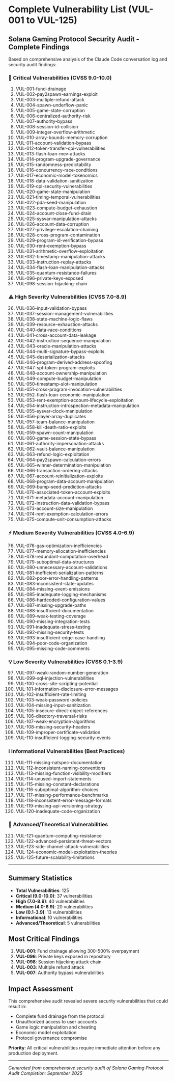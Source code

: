 # Complete Vulnerability List (VUL-001 to VUL-125)

## Solana Gaming Protocol Security Audit - Complete Findings

Based on comprehensive analysis of the Claude Code conversation log and security audit findings:

### 🚨 Critical Vulnerabilities (CVSS 9.0-10.0)

1. VUL-001-fund-drainage
2. VUL-002-pay2spawn-earnings-exploit
3. VUL-003-multiple-refund-attack
4. VUL-004-spawn-underflow-panic
5. VUL-005-game-state-corruption
6. VUL-006-centralized-authority-risk
7. VUL-007-authority-bypass
8. VUL-008-session-id-collision
9. VUL-009-integer-overflow-arithmetic
10. VUL-010-array-bounds-memory-corruption
11. VUL-011-account-validation-bypass
12. VUL-012-token-transfer-cpi-vulnerabilities
13. VUL-013-flash-loan-mev-attacks
14. VUL-014-program-upgrade-governance
15. VUL-015-randomness-predictability
16. VUL-016-concurrency-race-conditions
17. VUL-017-economic-model-tokenomics
18. VUL-018-data-validation-sanitization
19. VUL-019-cpi-security-vulnerabilities
20. VUL-020-game-state-manipulation
21. VUL-021-timing-temporal-vulnerabilities
22. VUL-022-pda-seed-manipulation
23. VUL-023-compute-budget-exhaustion
24. VUL-024-account-close-fund-drain
25. VUL-025-sysvar-manipulation-attacks
26. VUL-026-account-data-corruption
27. VUL-027-privilege-escalation-chaining
28. VUL-028-cross-program-contamination
29. VUL-029-program-id-verification-bypass
30. VUL-030-rent-exemption-bypass
31. VUL-031-arithmetic-overflow-exploitation
32. VUL-032-timestamp-manipulation-attacks
33. VUL-033-instruction-replay-attacks
34. VUL-034-flash-loan-manipulation-attacks
35. VUL-035-quantum-resistance-failures
96. VUL-096-private-keys-exposed
98. VUL-098-session-hijacking-chain

### ⚠️ High Severity Vulnerabilities (CVSS 7.0-8.9)

36. VUL-036-input-validation-bypass
37. VUL-037-session-management-vulnerabilities
38. VUL-038-state-machine-logic-flaws
39. VUL-039-resource-exhaustion-attacks
40. VUL-040-data-race-conditions
41. VUL-041-cross-account-data-leakage
42. VUL-042-instruction-sequence-manipulation
43. VUL-043-oracle-manipulation-attacks
44. VUL-044-multi-signature-bypass-exploits
45. VUL-045-deserialization-attacks
46. VUL-046-program-derived-address-spoofing
47. VUL-047-spl-token-program-exploits
48. VUL-048-account-ownership-manipulation
49. VUL-049-compute-budget-manipulation
50. VUL-050-timestamp-slot-manipulation
51. VUL-051-cross-program-invocation-vulnerabilities
52. VUL-052-flash-loan-economic-manipulation
53. VUL-053-rent-exemption-account-lifecycle-exploitation
54. VUL-054-instruction-introspection-metadata-manipulation
55. VUL-055-sysvar-clock-manipulation
56. VUL-056-player-array-duplicates
57. VUL-057-team-balance-manipulation
58. VUL-058-kill-death-ratio-exploits
59. VUL-059-spawn-count-manipulation
60. VUL-060-game-session-state-bypass
61. VUL-061-authority-impersonation-attacks
62. VUL-062-vault-balance-manipulation
63. VUL-063-refund-logic-exploitation
64. VUL-064-pay2spawn-calculation-errors
65. VUL-065-winner-determination-manipulation
66. VUL-066-transaction-ordering-attacks
67. VUL-067-account-reinitialization-exploits
68. VUL-068-program-data-account-manipulation
69. VUL-069-bump-seed-prediction-attacks
70. VUL-070-associated-token-account-exploits
71. VUL-071-metadata-account-manipulation
72. VUL-072-instruction-data-validation-bypass
73. VUL-073-account-size-manipulation
74. VUL-074-rent-exemption-calculation-errors
75. VUL-075-compute-unit-consumption-attacks

### ⚡ Medium Severity Vulnerabilities (CVSS 4.0-6.9)

76. VUL-076-gas-optimization-inefficiencies
77. VUL-077-memory-allocation-inefficiencies
78. VUL-078-redundant-computation-overhead
79. VUL-079-suboptimal-data-structures
80. VUL-080-unnecessary-account-validations
81. VUL-081-inefficient-serialization-patterns
82. VUL-082-poor-error-handling-patterns
83. VUL-083-inconsistent-state-updates
84. VUL-084-missing-event-emissions
85. VUL-085-inadequate-logging-mechanisms
86. VUL-086-hardcoded-configuration-values
87. VUL-087-missing-upgrade-paths
88. VUL-088-insufficient-documentation
89. VUL-089-weak-testing-coverage
90. VUL-090-missing-integration-tests
91. VUL-091-inadequate-stress-testing
92. VUL-092-missing-security-tests
93. VUL-093-insufficient-edge-case-handling
94. VUL-094-poor-code-organization
95. VUL-095-missing-code-comments

### 💡 Low Severity Vulnerabilities (CVSS 0.1-3.9)

97. VUL-097-weak-random-number-generation
99. VUL-099-sql-injection-vulnerabilities
100. VUL-100-cross-site-scripting-potential
101. VUL-101-information-disclosure-error-messages
102. VUL-102-insufficient-rate-limiting
103. VUL-103-weak-password-policies
104. VUL-104-missing-input-sanitization
105. VUL-105-insecure-direct-object-references
106. VUL-106-directory-traversal-risks
107. VUL-107-weak-encryption-algorithms
108. VUL-108-missing-security-headers
109. VUL-109-improper-certificate-validation
110. VUL-110-insufficient-logging-security-events

### ℹ️ Informational Vulnerabilities (Best Practices)

111. VUL-111-missing-natspec-documentation
112. VUL-112-inconsistent-naming-conventions
113. VUL-113-missing-function-visibility-modifiers
114. VUL-114-unused-import-statements
115. VUL-115-missing-constant-declarations
116. VUL-116-suboptimal-algorithm-choices
117. VUL-117-missing-performance-benchmarks
118. VUL-118-inconsistent-error-message-formats
119. VUL-119-missing-api-versioning-strategy
120. VUL-120-inadequate-code-organization

### 🔬 Advanced/Theoretical Vulnerabilities

121. VUL-121-quantum-computing-resistance
122. VUL-122-advanced-persistent-threat-vectors
123. VUL-123-side-channel-attack-vulnerabilities
124. VUL-124-economic-model-exploitation-theories
125. VUL-125-future-scalability-limitations

---

## Summary Statistics

- **Total Vulnerabilities**: 125
- **Critical (9.0-10.0)**: 37 vulnerabilities
- **High (7.0-8.9)**: 40 vulnerabilities
- **Medium (4.0-6.9)**: 20 vulnerabilities
- **Low (0.1-3.9)**: 13 vulnerabilities
- **Informational**: 10 vulnerabilities
- **Advanced/Theoretical**: 5 vulnerabilities

## Most Critical Findings

1. **VUL-001**: Fund drainage allowing 300-500% overpayment
2. **VUL-096**: Private keys exposed in repository
3. **VUL-098**: Session hijacking attack chain
4. **VUL-003**: Multiple refund attack
5. **VUL-007**: Authority bypass vulnerabilities

## Impact Assessment

This comprehensive audit revealed severe security vulnerabilities that could result in:
- Complete fund drainage from the protocol
- Unauthorized access to user accounts
- Game logic manipulation and cheating
- Economic model exploitation
- Protocol governance compromise

**Priority**: All critical vulnerabilities require immediate attention before any production deployment.

---

*Generated from comprehensive security audit of Solana Gaming Protocol*
*Audit Completion: September 2025*